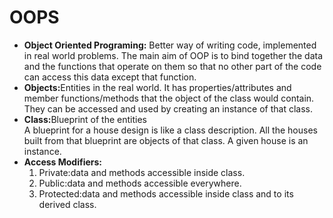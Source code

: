 # OOPS

<ul>
<li><b>Object Oriented Programing:</b>
Better way of writing code, implemented in real world problems. The main aim of OOP is to bind together the data and the functions that operate on them so that no other part of the code can access this data except that function.</li>

<li><b>Objects:</b>Entities in the real world. It has properties/attributes and member functions/methods that the object of the class would contain. They can be accessed and used by creating an instance of that class.</li>

<li><b>Class:</b>Blueprint of the entities
<br>
A blueprint for a house design is like a class description. All the houses built from that blueprint are objects of that class. A given house is an instance.</li>

<li><b>Access Modifiers:</b>
<ol>
<li>Private:data and methods accessible inside class.</li>
<li>Public:data and methods accessible everywhere.</li>
<li>Protected:data and methods accessible inside class and to its derived class.</li>
</ol>
</li>

</ul>
